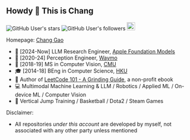 ## Howdy 👋 This is Chang

![GitHub User's stars](https://img.shields.io/github/stars/changgyhub?style=flat-square&logo=github)
![GitHub User's followers](https://img.shields.io/github/followers/changgyhub?style=flat-square&logo=github)
<a href="https://www.linkedin.com/in/changgy/" ><img src="https://img.shields.io/badge/LinkedIn-Follow_Chang_Gao-black?style=social&logo=linkedin" height="22"/> </a>

Homepage: [Chang Gao](https://www.changgy.com)

- 🍎 \[2024-Now\] LLM Research Engineer, [Apple Foundation Models](https://www.apple.com/apple-intelligence/)
- 🚖 \[2020-24\] Perception Engineer, [Waymo](https://www.waymo.com)
- 🏫 \[2018-19\] MS in Computer Vision, [CMU](https://www.cmu.edu/)
- 🎓 \[2014-18\] BEng in Computer Science, [HKU](https://hku.hk/)
- 📝 Author of [LeetCode 101 - A Grinding Guide](https://github.com/changgyhub/leetcode_101), a non-profit ebook
- 💻 Multimodal Machine Learning & LLM / Robotics / Applied ML / On-device ML / Computer Vision
- 🏀 Vertical Jump Training / Basketball / Dota2 / Steam Games

Disclaimer:
- All repositories *under this account* are developed by myself, not associated with any other party unless mentioned
